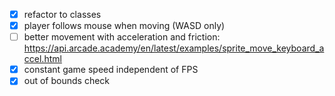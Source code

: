 -[x] refactor to classes
-[x] player follows mouse when moving (WASD only)
-[ ] better movement with acceleration and friction: https://api.arcade.academy/en/latest/examples/sprite_move_keyboard_accel.html
-[x] constant game speed independent of FPS
-[x] out of bounds check